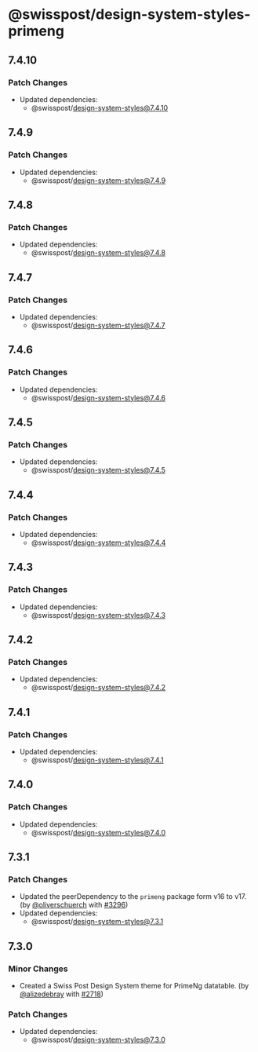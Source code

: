 # @swisspost/design-system-styles-primeng

## 7.4.10

### Patch Changes

- Updated dependencies:
  - @swisspost/design-system-styles@7.4.10

## 7.4.9

### Patch Changes

- Updated dependencies:
  - @swisspost/design-system-styles@7.4.9

## 7.4.8

### Patch Changes

- Updated dependencies:
  - @swisspost/design-system-styles@7.4.8

## 7.4.7

### Patch Changes

- Updated dependencies:
  - @swisspost/design-system-styles@7.4.7

## 7.4.6

### Patch Changes

- Updated dependencies:
  - @swisspost/design-system-styles@7.4.6

## 7.4.5

### Patch Changes

- Updated dependencies:
  - @swisspost/design-system-styles@7.4.5

## 7.4.4

### Patch Changes

- Updated dependencies:
  - @swisspost/design-system-styles@7.4.4

## 7.4.3

### Patch Changes

- Updated dependencies:
  - @swisspost/design-system-styles@7.4.3

## 7.4.2

### Patch Changes

- Updated dependencies:
  - @swisspost/design-system-styles@7.4.2

## 7.4.1

### Patch Changes

- Updated dependencies:
  - @swisspost/design-system-styles@7.4.1

## 7.4.0

### Patch Changes

- Updated dependencies:
  - @swisspost/design-system-styles@7.4.0

## 7.3.1

### Patch Changes

- Updated the peerDependency to the `primeng` package form v16 to v17. (by [@oliverschuerch](https://github.com/oliverschuerch) with [#3296](https://github.com/swisspost/design-system/pull/3296))
- Updated dependencies:
  - @swisspost/design-system-styles@7.3.1

## 7.3.0

### Minor Changes

- Created a Swiss Post Design System theme for PrimeNg datatable. (by [@alizedebray](https://github.com/alizedebray) with [#2718](https://github.com/swisspost/design-system/pull/2718))

### Patch Changes

- Updated dependencies:
  - @swisspost/design-system-styles@7.3.0
